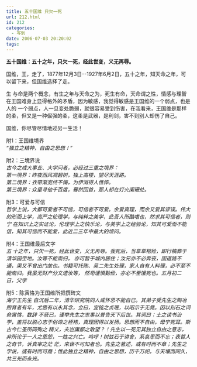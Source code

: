 ```yaml
---
title: 五十国维 只欠一死
url: 212.html
id: 212
categories:
  - 写到
date: 2006-07-03 20:20:02
tags:
---
```


**五十国维：五十之年，只欠一死，经此世变，义无再辱。**  
  
国维，王，走了，1877年12月3日--1927年6月2日，五十之年，知天命之年，可以留下来，但国维选择了走。  
  
生 与命是两个概念，有生之年与天命之为，死生有命，天命谓之性，情感与理智在王国难身上显得格外的矛盾，因为敏感，我觉得敏感是王国维的一个弱点，也是人的 一个弱点，人一旦变处脆弱，就很容易受到伤害，在我看来，王国维是那样的柔，但又是一种倔强的柔，这柔是武器，是利剑，害不到别人却伤了自己。  
  
国维，你尽管尽情地过另一生活！  
  
  
附1：王国维境界  
_“独立之精神，自由之思想！”_  
  
附2：三境界说  
_古今之成大事业、大学问者，必经过三重之境界：  
第一境界：昨夜西风凋碧树，独上高楼，望尽天涯路。  
第二境界：衣带渐宽终不悔，为伊消得人憔悴。  
第三境界：众里寻他千百度，蓦然回首，那人却在灯火阑珊处。_  
  
附3：可爱与可信  
_哲学上说，大都可爱者不可信，可信者不可爱。余爱真理，而余又爱其谬误。伟大的形而上学，高严之伦理学，与纯粹之美学，此吾人所酷嗜也，然求其可信者，则宁 在知识上之实证论，伦理学上之快乐论，与美学上之经验论，知其可爱而不能信，知其可信而不能爱，此近二三年中最大的烦闷。_  
  
附4：王国维最后文字  
_五 十之年，只欠一死，经此世变，义无再辱。我死后，当草草棺殓，即行槁葬于清华园茔地。汝等不能南归， 亦可暂于城内居住；汝兄亦不必奔丧，固道路不通，渠又不曾出门故也。书籍可托陈、吴二先生处理，家人自有人料理，必不至不能南归。我虽无财产分文遗汝等， 然苟谨慎勤俭，亦必不至饿死也。五月初二日，父字_  
  
附5：陈寅恪为王国维所把撰碑文  
_海宁王先生 自沉后二年，清华研究院同人咸怀思不能自已。其弟子受先生之陶冶煦育者有年，尤思有以永其念，佥曰，宜铭之贞珉，以昭示于无竟。因以刻石之词命寅恪，数辞 不获已，谨举先生之志事以普告天下后世。其词曰：士之读书治学，盖将以脱心志于俗谛之桎梏，真理因得以发扬。思想而不自由，毋宁死耳。斯古今仁圣所同殉之 精义，夫岂庸鄙之敢望？！先生以一死见其独立自由之意志，非所论于一人之恩怨，一姓之兴亡。呜呼！树兹石于讲舍，系哀思而不忘；表哲人之奇节，诉真宰之茫 茫，来世不可知者也。先生之著述，或有时而不章；先生之学说，或有时而可商；惟此独立之精神，自由之思想，历千万祀，与天壤而同久，共三光而永光。_